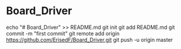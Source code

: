 # Board_Driver
echo "# Board_Driver" >> README.md
git init
git add README.md
git commit -m "first commit"
git remote add origin https://github.com/ErisedF/Board_Driver.git
git push -u origin master
